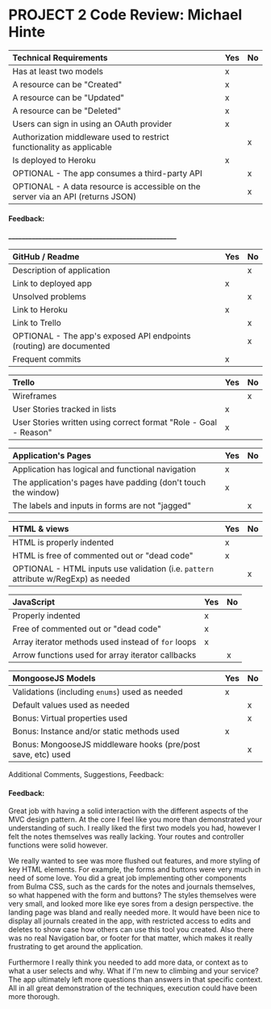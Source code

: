 # PROJECT 2 Code Review: Michael Hinte

Technical Requirements         | Yes | No |
:--                            |:--  |:-- |
Has at least two models        |  x   |    |
A resource can be "Created"  |  x   |    |
A resource can be "Updated"  |  x   |    |
A resource can be "Deleted"  |  x   |    |
Users can sign in using an OAuth provider  |  x   |    |
Authorization middleware used to restrict functionality as applicable |     |  x  |
Is deployed to Heroku          |  x   |    |
OPTIONAL - The app consumes a third-party API |     |  x  |
OPTIONAL - A data resource is accessible on the server via an API (returns JSON)   |     |  x  |

#### Feedback:  _____________________________________________________<br>__________________________________________________________________<br>_______________________________________________________________

GitHub / Readme                                 | Yes | No |
:--                                    |:--  |:-- |
Description of application |     |  x  |
Link to deployed app | x |  |
Unsolved problems                      |     |  x  |
Link to Heroku                         |  x   |    |
Link to Trello                         |    |  x  |
OPTIONAL - The app's exposed API endpoints (routing) are documented   |     |  x  |
Frequent commits      |  x   |    |

Trello                                 | Yes | No |
:--                                    | :-- |:-- |
Wireframes                             |     |  x  |
User Stories tracked in lists  |  x   |    |
User Stories written using correct format "Role - Goal - Reason"  |  x   |    |

Application's Pages                           | Yes |  No |
:-- | :-- | :-- |
Application has logical and functional navigation |x | |
The application's pages have padding (don't touch the window) |x | |
The labels and inputs in forms are not "jagged" | |x |

HTML & views                       | Yes |  No |
:-- | :-- | :-- |
HTML is properly indented                     |  x   |     |
HTML is free of commented out or "dead code"  |  x   |     |
OPTIONAL - HTML inputs use validation (i.e. `pattern` attribute w/RegExp) as needed                 |     |  x   |

JavaScript                    | Yes |  No |
:-- | :-- | :-- |
Properly indented                   |  x   |     |
Free of commented out or "dead code"  |  x   |     |
Array iterator methods used instead of `for` loops |x | |
Arrow functions used for array iterator callbacks | |x |

MongooseJS Models                    | Yes |  No |
:-- | :-- | :-- |
Validations (including `enums`) used as needed  |  x   |     |
Default values used as needed  |    |  x  |
Bonus: Virtual properties used  |     |  x   |
Bonus: Instance and/or static methods used |x | |
Bonus: MongooseJS middleware hooks (pre/post save, etc) used | | x |


Additional Comments, Suggestions, Feedback:

#### Feedback:  

Great job with having a solid interaction with the different aspects of the MVC design pattern. At the core I feel like you more than demonstrated your understanding of such. I really liked the first two models you had, however I felt the notes themselves was really lacking. Your routes and controller functions were solid however.

We really wanted to see was more flushed out features, and more styling of key HTML elements. For example, the forms and buttons were very much in need of some love. You did a great job implementing other components from Bulma CSS, such as the cards for the notes and journals themselves, so what happened with the form and buttons? The styles themselves were very small, and looked more like eye sores from a design perspective. the landing page was bland and really needed more. It would have been nice to display all journals created in the app, with restricted access to edits and deletes to show case how others can use this tool you created. Also there was no real Navigation bar, or footer for that matter, which makes it really frustrating to get around the application. 

Furthermore I really think you needed to add more data, or context as to what a user selects and why. What if I'm new to climbing and your service? The app ultimately left more questions than answers in that specific context. All in all great demonstration of the techniques, execution could have been more thorough. 






